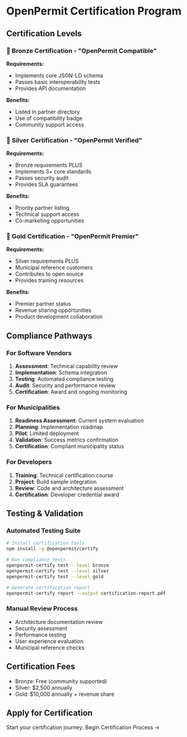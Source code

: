 # OpenPermit Certification Program

## Certification Levels

### 🥉 Bronze Certification - "OpenPermit Compatible"
**Requirements:**
- Implements core JSON-LD schema
- Passes basic interoperability tests
- Provides API documentation

**Benefits:**
- Listed in partner directory
- Use of compatibility badge
- Community support access

### 🥈 Silver Certification - "OpenPermit Verified"
**Requirements:**
- Bronze requirements PLUS
- Implements 3+ core standards
- Passes security audit
- Provides SLA guarantees

**Benefits:**
- Priority partner listing
- Technical support access
- Co-marketing opportunities

### 🥇 Gold Certification - "OpenPermit Premier"
**Requirements:**
- Silver requirements PLUS
- Municipal reference customers
- Contributes to open source
- Provides training resources

**Benefits:**
- Premier partner status
- Revenue sharing opportunities
- Product development collaboration

## Compliance Pathways

### For Software Vendors
1. **Assessment**: Technical capability review
2. **Implementation**: Schema integration
3. **Testing**: Automated compliance testing
4. **Audit**: Security and performance review
5. **Certification**: Award and ongoing monitoring

### For Municipalities
1. **Readiness Assessment**: Current system evaluation
2. **Planning**: Implementation roadmap
3. **Pilot**: Limited deployment
4. **Validation**: Success metrics confirmation
5. **Certification**: Compliant municipality status

### For Developers
1. **Training**: Technical certification course
2. **Project**: Build sample integration
3. **Review**: Code and architecture assessment
4. **Certification**: Developer credential award

## Testing & Validation

### Automated Testing Suite
```bash
# Install certification tools
npm install -g @openpermit/certify

# Run compliance tests
openpermit-certify test --level bronze
openpermit-certify test --level silver  
openpermit-certify test --level gold

# Generate certification report
openpermit-certify report --output certification-report.pdf
```

### Manual Review Process

- Architecture documentation review
- Security assessment
- Performance testing
- User experience evaluation
- Municipal reference checks

## Certification Fees

- Bronze: Free (community supported)
- Silver: $2,500 annually
- Gold: $10,000 annually + revenue share

## Apply for Certification
Start your certification journey:
Begin Certification Process →
